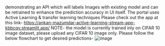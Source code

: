demonstrating an API which will labels Images with existing model and can be retrained to enhance the prediction accuracy in UI itself. The portal uses Active Learning & transfer learning techniques
Please check out the app at this link- https://ankan-mazumdar-active-learning-stream-app-kbbcqv.streamlit.app/
NOTE- the model is currently trained inly on CIFAR 10 image dataset, please upload any CIFAR 10 image only. Please follow the below flowchart to get desired predictions-
![image](https://user-images.githubusercontent.com/69012134/210345143-11c9fab9-f3b9-4e31-98e6-d0b0d17328f6.png)


